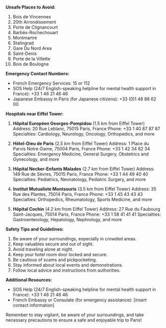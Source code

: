 **Unsafe Places to Avoid:**

1. Bois de Vincennes
2. 20th Arrondissement
3. Porte de Clignancourt
4. Barbès-Rochechouart
5. Montmartre
6. Stalingrad
7. Gare Du Nord Area
8. Saint-Denis
9. Porte de la Villette
10. Bois de Boulogne

**Emergency Contact Numbers:**

* French Emergency Services: 15 or 112
* SOS Help (24/7 English-speaking helpline for mental health support in France): +33 1 46 21 46 46
* Japanese Embassy in Paris (for Japanese citizens): +33 (0)1 48 88 62 00

**Hospitals near Eiffel Tower:**

1. **Hôpital Européen Georges-Pompidou** (1.5 km from Eiffel Tower)
Address: 20 Rue Leblanc, 75015 Paris, France
Phone: +33 1 40 87 87 87
Specialties: Cardiology, Neurology, Oncology, Orthopedics, and more

2. **Hôtel-Dieu de Paris** (2.5 km from Eiffel Tower)
Address: 1 Place du Parvis Notre-Dame, 75004 Paris, France
Phone: +33 1 42 34 82 34
Specialties: Emergency Medicine, General Surgery, Obstetrics and Gynecology, and more

3. **Hôpital Necker-Enfants Malades** (2.7 km from Eiffel Tower)
Address: 149 Rue de Sèvres, 75015 Paris, France
Phone: +33 1 44 49 40 40
Specialties: Pediatrics, Neonatology, Pediatric Surgery, and more

4. **Institut Mutualiste Montsouris** (3.5 km from Eiffel Tower)
Address: 35 Rue des Plantes, 75014 Paris, France
Phone: +33 1 45 43 43 43
Specialties: Orthopedics, Rheumatology, Sports Medicine, and more

5. **Hôpital Cochin** (4.2 km from Eiffel Tower)
Address: 27 Rue du Faubourg Saint-Jacques, 75014 Paris, France
Phone: +33 1 58 41 41 41
Specialties: Gastroenterology, Hepatology, Nephrology, and more

**Safety Tips and Guidelines:**

1. Be aware of your surroundings, especially in crowded areas.
2. Keep valuables secure and out of sight.
3. Avoid traveling alone at night.
4. Keep your hotel room door locked and secure.
5. Be cautious of scams and pickpocketing.
6. Stay informed about local events and demonstrations.
7. Follow local advice and instructions from authorities.

**Additional Resources:**

* SOS Help (24/7 English-speaking helpline for mental health support in France): +33 1 46 21 46 46
* French Embassy or Consulate (for emergency assistance): [insert contact information]

Remember to stay vigilant, be aware of your surroundings, and take necessary precautions to ensure a safe and enjoyable trip to Paris!
